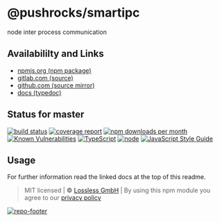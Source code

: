 # @pushrocks/smartipc
node inter process communication

## Availabililty and Links
* [npmjs.org (npm package)](https://www.npmjs.com/package/@pushrocks/smartipc)
* [gitlab.com (source)](https://gitlab.com/pushrocks/smartipc)
* [github.com (source mirror)](https://github.com/pushrocks/smartipc)
* [docs (typedoc)](https://pushrocks.gitlab.io/smartipc/)

## Status for master
[![build status](https://gitlab.com/pushrocks/smartipc/badges/master/build.svg)](https://gitlab.com/pushrocks/smartipc/commits/master)
[![coverage report](https://gitlab.com/pushrocks/smartipc/badges/master/coverage.svg)](https://gitlab.com/pushrocks/smartipc/commits/master)
[![npm downloads per month](https://img.shields.io/npm/dm/@pushrocks/smartipc.svg)](https://www.npmjs.com/package/@pushrocks/smartipc)
[![Known Vulnerabilities](https://snyk.io/test/npm/@pushrocks/smartipc/badge.svg)](https://snyk.io/test/npm/@pushrocks/smartipc)
[![TypeScript](https://img.shields.io/badge/TypeScript->=%203.x-blue.svg)](https://nodejs.org/dist/latest-v10.x/docs/api/)
[![node](https://img.shields.io/badge/node->=%2010.x.x-blue.svg)](https://nodejs.org/dist/latest-v10.x/docs/api/)
[![JavaScript Style Guide](https://img.shields.io/badge/code%20style-prettier-ff69b4.svg)](https://prettier.io/)

## Usage

For further information read the linked docs at the top of this readme.

> MIT licensed | **&copy;** [Lossless GmbH](https://lossless.gmbh)
| By using this npm module you agree to our [privacy policy](https://lossless.gmbH/privacy.html)

[![repo-footer](https://pushrocks.gitlab.io/assets/repo-footer.svg)](https://maintainedby.lossless.com)
